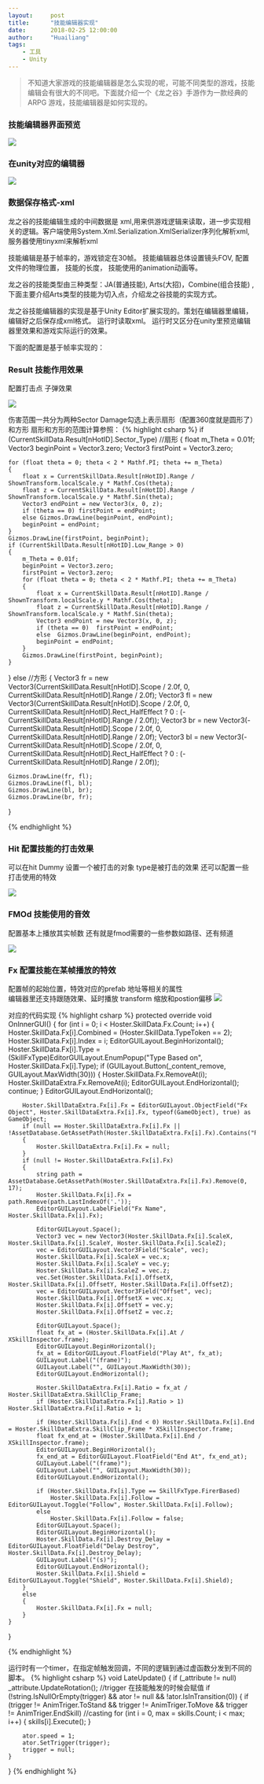```yaml
---
layout:     post
title:      "技能编辑器实现"
date:       2018-02-25 12:00:00
author:     "Huailiang"
tags:
    - 工具
    - Unity
---
```



> 不知道大家游戏的技能编辑器是怎么实现的呢，可能不同类型的游戏，技能编辑会有很大的不同吧。下面就介绍一个《龙之谷》手游作为一款经典的 ARPG 游戏，技能编辑器是如何实现的。

### 技能编辑器界面预览
![](/img/post-skill/gif1.gif)



### 在unity对应的编辑器

![](/img/post-skill/skill1.jpg)


### 数据保存格式-xml
龙之谷的技能编辑生成的中间数据是 xml,用来供游戏逻辑来读取，进一步实现相关的逻辑。客户端使用System.Xml.Serialization.XmlSerializer序列化解析xml,服务器使用tinyxml来解析xml

技能编辑是基于帧率的，游戏锁定在30帧。 技能编辑器总体设置镜头FOV, 配置文件的物理位置， 技能的长度， 技能使用的animation动画等。

龙之谷的技能类型由三种类型：JA(普通技能), Arts(大招)，Combine(组合技能) ,下面主要介绍Arts类型的技能为切入点，介绍龙之谷技能的实现方式。

龙之谷技能编辑器的实现是基于Unity Editor扩展实现的。策划在编辑器里编辑，编辑好之后保存成xml格式。 运行时读取xml。 运行时又区分在unity里预览编辑器里效果和游戏实际运行的效果。

下面的配置是基于帧率实现的：
### Result 技能作用效果
配置打击点 子弹效果

![](/img/post-skill/skill2.jpg)


伤害范围一共分为两种Sector Damage勾选上表示扇形（配置360度就是圆形了）和方形
扇形和方形的范围计算参照：
{% highlight csharp %}
if (CurrentSkillData.Result[nHotID].Sector_Type)  //扇形
{
    float m_Theta = 0.01f;
    Vector3 beginPoint = Vector3.zero;
    Vector3 firstPoint = Vector3.zero;

    for (float theta = 0; theta < 2 * Mathf.PI; theta += m_Theta)
    {
        float x = CurrentSkillData.Result[nHotID].Range / ShownTransform.localScale.y * Mathf.Cos(theta);
        float z = CurrentSkillData.Result[nHotID].Range / ShownTransform.localScale.y * Mathf.Sin(theta);
        Vector3 endPoint = new Vector3(x, 0, z);
        if (theta == 0) firstPoint = endPoint;
        else Gizmos.DrawLine(beginPoint, endPoint);
        beginPoint = endPoint;
    }
    Gizmos.DrawLine(firstPoint, beginPoint);
    if (CurrentSkillData.Result[nHotID].Low_Range > 0)
    {
        m_Theta = 0.01f;
        beginPoint = Vector3.zero;
        firstPoint = Vector3.zero;
        for (float theta = 0; theta < 2 * Mathf.PI; theta += m_Theta)
        {
            float x = CurrentSkillData.Result[nHotID].Range / ShownTransform.localScale.y * Mathf.Cos(theta);
            float z = CurrentSkillData.Result[nHotID].Range / ShownTransform.localScale.y * Mathf.Sin(theta);
            Vector3 endPoint = new Vector3(x, 0, z);
            if (theta == 0)  firstPoint = endPoint;
            else  Gizmos.DrawLine(beginPoint, endPoint);
            beginPoint = endPoint;
        }
        Gizmos.DrawLine(firstPoint, beginPoint);
    }
}
else  //方形
{
    Vector3 fr = new Vector3(CurrentSkillData.Result[nHotID].Scope / 2.0f, 0, CurrentSkillData.Result[nHotID].Range / 2.0f);
    Vector3 fl = new Vector3(CurrentSkillData.Result[nHotID].Scope / 2.0f, 0, CurrentSkillData.Result[nHotID].Rect_HalfEffect ? 0 : (-CurrentSkillData.Result[nHotID].Range / 2.0f));
    Vector3 br = new Vector3(-CurrentSkillData.Result[nHotID].Scope / 2.0f, 0, CurrentSkillData.Result[nHotID].Range / 2.0f);
    Vector3 bl = new Vector3(-CurrentSkillData.Result[nHotID].Scope / 2.0f, 0, CurrentSkillData.Result[nHotID].Rect_HalfEffect ? 0 : (-CurrentSkillData.Result[nHotID].Range / 2.0f));

    Gizmos.DrawLine(fr, fl);
    Gizmos.DrawLine(fl, bl);
    Gizmos.DrawLine(bl, br);
    Gizmos.DrawLine(br, fr);
}

{% endhighlight %}

### Hit 配置技能的打击效果
可以在hit Dummy 设置一个被打击的对象
type是被打击的效果
还可以配置一些打击使用的特效

![](/img/post-skill/skill3.jpg)


### FMOd 技能使用的音效
配置基本上播放其实帧数 还有就是fmod需要的一些参数如路径、还有频道

![](/img/post-skill/skill5.jpg)



### Fx 配置技能在某帧播放的特效
配置帧的起始位置，特效对应的prefab 地址等相关的属性  
编辑器里还支持跟随效果、延时播放 transform 缩放和postion偏移
![](/img/post-skill/skill4.jpg)


对应的代码实现
{% highlight csharp %}
protected override void OnInnerGUI()
{
    for (int i = 0; i < Hoster.SkillData.Fx.Count; i++)
    {
        Hoster.SkillData.Fx[i].Combined = (Hoster.SkillData.TypeToken == 2);
        Hoster.SkillData.Fx[i].Index = i;
        EditorGUILayout.BeginHorizontal();
        Hoster.SkillData.Fx[i].Type = (SkillFxType)EditorGUILayout.EnumPopup("Type Based on", Hoster.SkillData.Fx[i].Type);
        if (GUILayout.Button(_content_remove, GUILayout.MaxWidth(30)))
        {
            Hoster.SkillData.Fx.RemoveAt(i);
            Hoster.SkillDataExtra.Fx.RemoveAt(i);
            EditorGUILayout.EndHorizontal();
            continue;
        }
        EditorGUILayout.EndHorizontal();

        Hoster.SkillDataExtra.Fx[i].Fx = EditorGUILayout.ObjectField("Fx Object", Hoster.SkillDataExtra.Fx[i].Fx, typeof(GameObject), true) as GameObject;
        if (null == Hoster.SkillDataExtra.Fx[i].Fx || !AssetDatabase.GetAssetPath(Hoster.SkillDataExtra.Fx[i].Fx).Contains("Resources/Effects/"))
        {
            Hoster.SkillDataExtra.Fx[i].Fx = null;
        }
        if (null != Hoster.SkillDataExtra.Fx[i].Fx)
        {
            string path = AssetDatabase.GetAssetPath(Hoster.SkillDataExtra.Fx[i].Fx).Remove(0, 17);
            Hoster.SkillData.Fx[i].Fx = path.Remove(path.LastIndexOf('.'));
            EditorGUILayout.LabelField("Fx Name", Hoster.SkillData.Fx[i].Fx);

            EditorGUILayout.Space();
            Vector3 vec = new Vector3(Hoster.SkillData.Fx[i].ScaleX, Hoster.SkillData.Fx[i].ScaleY, Hoster.SkillData.Fx[i].ScaleZ);
            vec = EditorGUILayout.Vector3Field("Scale", vec);
            Hoster.SkillData.Fx[i].ScaleX = vec.x;
            Hoster.SkillData.Fx[i].ScaleY = vec.y;
            Hoster.SkillData.Fx[i].ScaleZ = vec.z;
            vec.Set(Hoster.SkillData.Fx[i].OffsetX, Hoster.SkillData.Fx[i].OffsetY, Hoster.SkillData.Fx[i].OffsetZ);
            vec = EditorGUILayout.Vector3Field("Offset", vec);
            Hoster.SkillData.Fx[i].OffsetX = vec.x;
            Hoster.SkillData.Fx[i].OffsetY = vec.y;
            Hoster.SkillData.Fx[i].OffsetZ = vec.z;

            EditorGUILayout.Space();
            float fx_at = (Hoster.SkillData.Fx[i].At / XSkillInspector.frame);
            EditorGUILayout.BeginHorizontal();
            fx_at = EditorGUILayout.FloatField("Play At", fx_at);
            GUILayout.Label("(frame)");
            GUILayout.Label("", GUILayout.MaxWidth(30));
            EditorGUILayout.EndHorizontal();

            Hoster.SkillDataExtra.Fx[i].Ratio = fx_at / Hoster.SkillDataExtra.SkillClip_Frame;
            if (Hoster.SkillDataExtra.Fx[i].Ratio > 1) Hoster.SkillDataExtra.Fx[i].Ratio = 1;

            if (Hoster.SkillData.Fx[i].End < 0) Hoster.SkillData.Fx[i].End = Hoster.SkillDataExtra.SkillClip_Frame * XSkillInspector.frame;
            float fx_end_at = (Hoster.SkillData.Fx[i].End / XSkillInspector.frame);
            EditorGUILayout.BeginHorizontal();
            fx_end_at = EditorGUILayout.FloatField("End At", fx_end_at);
            GUILayout.Label("(frame)");
            GUILayout.Label("", GUILayout.MaxWidth(30));
            EditorGUILayout.EndHorizontal();

            if (Hoster.SkillData.Fx[i].Type == SkillFxType.FirerBased)
                Hoster.SkillData.Fx[i].Follow = EditorGUILayout.Toggle("Follow", Hoster.SkillData.Fx[i].Follow);
            else
                Hoster.SkillData.Fx[i].Follow = false;
            EditorGUILayout.Space();
            EditorGUILayout.BeginHorizontal();
            Hoster.SkillData.Fx[i].Destroy_Delay = EditorGUILayout.FloatField("Delay Destroy", Hoster.SkillData.Fx[i].Destroy_Delay);
            GUILayout.Label("(s)");
            EditorGUILayout.EndHorizontal();
            Hoster.SkillData.Fx[i].Shield = EditorGUILayout.Toggle("Shield", Hoster.SkillData.Fx[i].Shield);
        }
        else
        {
            Hoster.SkillData.Fx[i].Fx = null;
        }
    }
}

{% endhighlight %}

运行时有一个timer，在指定帧触发回调，不同的逻辑到通过虚函数分发到不同的脚本。
{% highlight csharp %}
void LateUpdate()
{
    if (_attribute != null) _attribute.UpdateRotation();
    //trigger 在技能触发的时候会赋值
    if (!string.IsNullOrEmpty(trigger) && ator != null && !ator.IsInTransition(0))
    {
        if (trigger != AnimTriger.ToStand &&
            trigger != AnimTriger.ToMove &&
            trigger != AnimTriger.EndSkill)
            //casting
            for (int i = 0, max = skills.Count; i < max; i++)
            {
                skills[i].Execute();
            }

        ator.speed = 1;
        ator.SetTrigger(trigger);
        trigger = null;
    }
}
{% endhighlight %}
